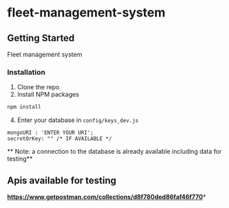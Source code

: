 # fleet-management-system

<!-- GETTING STARTED -->
## Getting Started
Fleet management system


### Installation
1. Clone the repo
3. Install NPM packages
```sh
npm install
```
4. Enter your database in `config/keys_dev.js` 
```JS
mongoURI : 'ENTER YOUR URI';
secretOrKey: "" /* IF AVAILABLE */
```
** Note: a connection to the database is already available including data for testing** 



<!-- USAGE EXAMPLES -->
## Apis available for testing

**https://www.getpostman.com/collections/d8f780ded86faf46f770***

